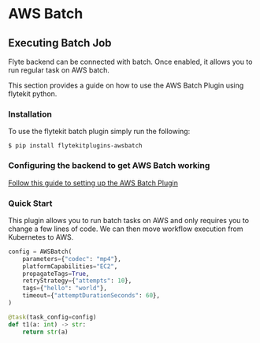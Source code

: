 # AWS Batch

## Executing Batch Job

Flyte backend can be connected with batch. Once enabled, it allows you to run regular task on AWS batch.

This section provides a guide on how to use the AWS Batch Plugin using flytekit python.

### Installation

To use the flytekit batch plugin simply run the following:

```shell
$ pip install flytekitplugins-awsbatch
```

### Configuring the backend to get AWS Batch working

[Follow this guide to setting up the AWS Batch Plugin](https://www.union.ai/docs/flyte/deployment/plugin_setup/aws/batch.html#deployment-plugin-setup-aws-array)

### Quick Start

This plugin allows you to run batch tasks on AWS and only requires you to change a few lines of code.
We can then move workflow execution from Kubernetes to AWS.

```python
config = AWSBatch(
    parameters={"codec": "mp4"},
    platformCapabilities="EC2",
    propagateTags=True,
    retryStrategy={"attempts": 10},
    tags={"hello": "world"},
    timeout={"attemptDurationSeconds": 60},
)

@task(task_config=config)
def t1(a: int) -> str:
    return str(a)
```
